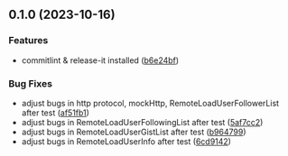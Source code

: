 

## 0.1.0 (2023-10-16)


### Features

* commitlint & release-it installed ([b6e24bf](https://github.com/ayushsgithub/Github-Explorer-Mobile-Clean-Architecture/commit/b6e24bfe6d15451af8494f4dfb99fd1e526c667b))


### Bug Fixes

* adjust bugs in http protocol, mockHttp, RemoteLoadUserFollowerList after test ([af51fb1](https://github.com/ayushsgithub/Github-Explorer-Mobile-Clean-Architecture/commit/af51fb1fcb8d4965d8a72de4feb68b991d5bf5f4))
* adjust bugs in RemoteLoadUserFollowingList after test ([5af7cc2](https://github.com/ayushsgithub/Github-Explorer-Mobile-Clean-Architecture/commit/5af7cc215ed9bb394d9dfc45b780fc740a6d051e))
* adjust bugs in RemoteLoadUserGistList after test ([b964799](https://github.com/ayushsgithub/Github-Explorer-Mobile-Clean-Architecture/commit/b9647993e826caf4bf9a244fd3ed2fc1708246a6))
* adjust bugs in RemoteLoadUserInfo after test ([6cd9142](https://github.com/ayushsgithub/Github-Explorer-Mobile-Clean-Architecture/commit/6cd914240ba9571ecf91eebdfb21ddb7f29c8767))